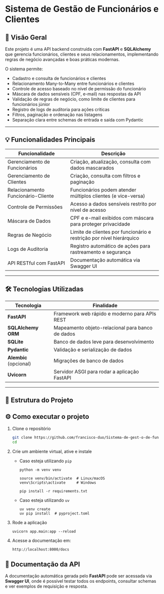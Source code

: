 # Sistema de Gestão de Funcionários e Clientes

## 🚀 Visão Geral

Este projeto é uma API backend construída com **FastAPI** e **SQLAlchemy** que gerencia funcionários, clientes e seus relacionamentos, implementando regras de negócio avançadas e boas práticas modernas.

O sistema permite:

- Cadastro e consulta de funcionários e clientes
- Relacionamento Many-to-Many entre funcionários e clientes
- Controle de acesso baseado no nível de permissão do funcionário
- Máscara de dados sensíveis (CPF, e-mail) nas respostas da API
- Validação de regras de negócio, como limite de clientes para funcionários júnior
- Registro de logs de auditoria para ações críticas
- Filtros, paginação e ordenação nas listagens
- Separação clara entre schemas de entrada e saída com Pydantic

---

## 💡 Funcionalidades Principais

| Funcionalidade                        | Descrição                                                               |
|-------------------------------------|-------------------------------------------------------------------------|
| Gerenciamento de Funcionários        | Criação, atualização, consulta com dados mascarados                      |
| Gerenciamento de Clientes            | Criação, consulta com filtros e paginação                               |
| Relacionamento Funcionário-Cliente   | Funcionários podem atender múltiplos clientes (e vice-versa)           |
| Controle de Permissões               | Acesso a dados sensíveis restrito por nível de acesso                    |
| Máscara de Dados                    | CPF e e-mail exibidos com máscara para proteger privacidade              |
| Regras de Negócio                   | Limite de clientes por funcionário e restrição por nível hierárquico    |
| Logs de Auditoria                   | Registro automático de ações para rastreamento e segurança              |
| API RESTful com FastAPI              | Documentação automática via Swagger UI                                  |

---

## 🛠️ Tecnologias Utilizadas

| Tecnologia          | Finalidade                                      |
|---------------------|------------------------------------------------|
| **FastAPI**         | Framework web rápido e moderno para APIs REST   |
| **SQLAlchemy ORM**  | Mapeamento objeto-relacional para banco de dados |
| **SQLite**          | Banco de dados leve para desenvolvimento         |
| **Pydantic**        | Validação e serialização de dados                 |
| **Alembic** (opcional) | Migrações de banco de dados                       |
| **Uvicorn**         | Servidor ASGI para rodar a aplicação FastAPI     |

---

## 📁 Estrutura do Projeto

## ⚙️ Como executar o projeto

1. Clone o repositório

    ```bash
    git clone https://github.com/francisco-duo/Sistema-de-gest-o-de-funcion-rios-e-clientes.git
    cd 
    ```

2. Crie um ambiente virtual, ative e instale

    - Caso esteja utilizando `pip`

        ```
        python -m venv venv

        source venv/bin/activate  # Linux/macOS
        venv\Scripts\activate     # Windows

        pip install -r requirements.txt
        ```
    - Caso esteja utilizando `uv`

        ```
        uv venv create
        uv pip install  # pyproject.toml
        ```

3. Rode a aplicação

    ```
    uvicorn app.main:app --reload
    ```

4. Acesse a documentação em:

    ```
    http://localhost:8000/docs
    ```

## 📃 Documentação da API

A documentação automática gerada pelo **FastAPI** pode ser acessada via **Swagger UI**, onde é possível testar todos os endpoints, consultar schemas e ver exemplos de requisição e resposta.